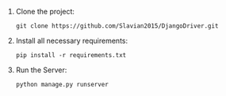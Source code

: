 1. Clone the project:
  
   ```
   git clone https://github.com/Slavian2015/DjangoDriver.git
   ```

  
2. Install all necessary requirements:

    ```
    pip install -r requirements.txt
    ```


3. Run the Server:
  
    ```
    python manage.py runserver
    ```
